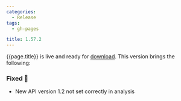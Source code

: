 ```yaml
---
categories:
  - Release
tags:
  - gh-pages

title: 1.57.2
---
```


{{page.title}} is live and ready for [download](https://github.com/MaibornWolff/codecharta/releases/tag/{{page.title}}). This version brings the following:

### Fixed 🐞

- New API version 1.2 not set correctly in analysis
